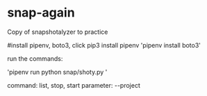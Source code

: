 # snap-again
Copy of snapshotalyzer to practice

#install pipenv, boto3, click
pip3 install pipenv
'pipenv install boto3'

run the commands:

'pipenv run python snap/shoty.py <command> <subcommand> <parameter>'

command: list, stop, start
parameter: --project
